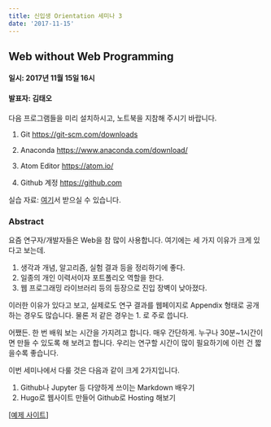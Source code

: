 ```yaml
---
title: 신입생 Orientation 세미나 3
date: '2017-11-15'
---
```


## Web without Web Programming

#### 일시: 2017년 11월 15일 16시
#### 발표자: 김태오

다음 프로그램들을 미리 설치하시고, 노트북을 지참해 주시기 바랍니다.

1. Git
https://git-scm.com/downloads

2. Anaconda
https://www.anaconda.com/download/

3. Atom Editor
https://atom.io/

4. Github 계정
https://github.com

실습 자료: [여기](/seminar/pdf/resources.zip)서 받으실 수 있습니다.

### Abstract

요즘 연구자/개발자들은 Web을 참 많이 사용합니다. 여기에는 세 가지 이유가 크게 있다고 보는데.

1. 생각과 개념, 알고리즘, 실험 결과 등을 정리하기에 좋다.
2. 일종의 개인 이력서이자 포트폴리오 역할을 한다.
3. 웹 프로그래밍 라이브러리 등의 등장으로 진입 장벽이 낮아졌다.

이러한 이유가 있다고 보고, 실제로도 연구 결과를 웹페이지로 Appendix 형태로 공개하는 경우도 많습니다.
물론 저 같은 경우는 1. 로 주로 씁니다.

어쨌든. 한 번 배워 보는 시간을 가지려고 합니다. 매우 간단하게. 누구나 30분~1시간이면 만들 수 있도록 해 보려고 합니다.
우리는 연구할 시간이 많이 필요하기에 이런 건 짧을수록 좋습니다.

이번 세미나에서 다룰 것은 다음과 같이 크게 2가지입니다.

1. Github나 Jupyter 등 다양하게 쓰이는 Markdown 배우기
2. Hugo로 웹사이트 만들어 Github로 Hosting 해보기

[[예제 사이트](https://yonseimvp.github.io/research/)]
